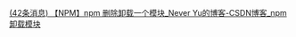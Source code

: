 [(42条消息) 【NPM】npm 删除卸载一个模块_Never Yu的博客-CSDN博客_npm卸载模块](https://blog.csdn.net/csdn_yudong/article/details/90417804)


